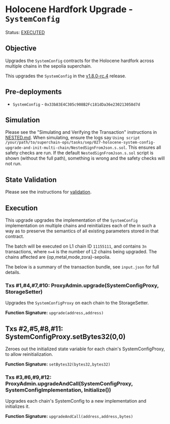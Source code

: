 # Holocene Hardfork Upgrade - `SystemConfig`

Status: [EXECUTED](https://sepolia.etherscan.io/tx/0x8ec2a7079e14e0c5b66eac0d05613cb5e84b78b872bbcc611d0f5cbe0548e90c)

## Objective

Upgrades the `SystemConfig` contracts for the Holocene hardfork across multiple chains in the sepolia superchain.

This upgrades the `SystemConfig` in the
[v1.8.0-rc.4](https://github.com/ethereum-optimism/optimism/tree/v1.8.0-rc.4) release.

## Pre-deployments

- `SystemConfig` - `0x33b83E4C305c908B2Fc181dDa36e230213058d7d`

## Simulation

Please see the "Simulating and Verifying the Transaction" instructions in [NESTED.md](../../../NESTED.md).
When simulating, ensure the logs say `Using script /your/path/to/superchain-ops/tasks/sep/027-holocene-system-config-upgrade-and-init-multi-chain/NestedSignFromJson.s.sol`.
This ensures all safety checks are run. If the default `NestedSignFromJson.s.sol` script is shown (without the full path), something is wrong and the safety checks will not run.

## State Validation

Please see the instructions for [validation](./VALIDATION.md).

## Execution

This upgrade upgrades the implementation of the `SystemConfig` implementation on multiple chains and reinitializes each of the in such a way as to preserve the semantics of all existing parameters stored in that contract.

The batch will be executed on L1 chain ID `11155111`, and contains  `3n` transactions, where `n=4` is the number of L2 chains being upgraded. The chains affected are {op,metal,mode,zora}-sepolia.

The below is a summary of the transaction bundle, see `input.json` for full details. 

### Txs #1,#4,#7,#10: ProxyAdmin.upgrade(SystemConfigProxy, StorageSetter)
Upgrades the `SystemConfigProxy` on each chain to the StorageSetter.

**Function Signature:** `upgrade(address,address)`

## Txs #2,#5,#8,#11: SystemConfigProxy.setBytes32(0,0)
Zeroes out the initialized state variable for each chain's SystemConfigProxy, to allow reinitialization.

**Function Signature:** `setBytes32(bytes32,bytes32)`

### Txs #3,#6,#9,#12: ProxyAdmin.upgradeAndCall(SystemConfigProxy, SystemConfigImplementation, Initialize())
Upgrades each chain's SystemConfig to a new implementation and initializes it.

**Function Signature:** `upgradeAndCall(address,address,bytes)`
